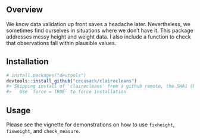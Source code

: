 
## Overview

We know data validation up front saves a headache later. Nevertheless,
we sometimes find ourselves in situations where we don’t have it. This
package addresses messy height and weight data. I also include a
function to check that observations fall within plausible values.

## Installation

``` r
# install.packages("devtools")
devtools::install_github("cecusack/clairecleans")
#> Skipping install of 'clairecleans' from a github remote, the SHA1 (b5d16dd0) has not changed since last install.
#>   Use `force = TRUE` to force installation
```

## Usage

Please see the vignette for demonstrations on how to use `fixheight`,
`fixweight`, and `check_measure`.
